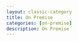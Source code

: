```yaml
---
layout: classic-category
title: On Premise
categories: [on-premise]
description: On Premise
---
```

